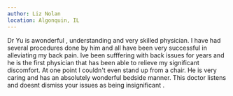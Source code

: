 ```yaml
---
author: Liz Nolan
location: Algonquin, IL
---
```


Dr Yu is awonderful , understanding and very skilled physician. I have had several procedures done by him and all have been very successful in alleviating my back pain. Ive been sufffering with back issues for years and he is the first physician that has been able to relieve my significant discomfort. At one point I couldn't even stand up from a chair. He is very caring and has an absolutely wonderful bedside manner. This doctor listens and doesnt dismiss your issues as being insignificant .
